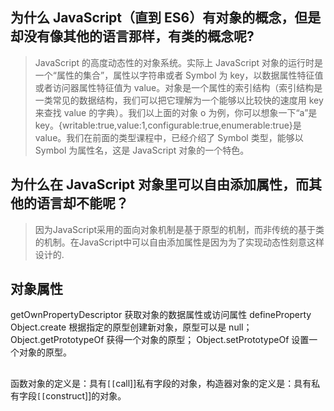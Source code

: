 ## 为什么 JavaScript（直到 ES6）有对象的概念，但是却没有像其他的语言那样，有类的概念呢?
> JavaScript 的高度动态性的对象系统。实际上 JavaScript 对象的运行时是一个“属性的集合”，属性以字符串或者 Symbol 为 key，以数据属性特征值或者访问器属性特征值为 value。对象是一个属性的索引结构（索引结构是一类常见的数据结构，我们可以把它理解为一个能够以比较快的速度用 key 来查找 value 的字典）。我们以上面的对象 o 为例，你可以想象一下“a”是 key。{writable:true,value:1,configurable:true,enumerable:true}是 value。我们在前面的类型课程中，已经介绍了 Symbol 类型，能够以 Symbol 为属性名，这是 JavaScript 对象的一个特色。

## 为什么在 JavaScript 对象里可以自由添加属性，而其他的语言却不能呢？
>  因为JavaScript采用的面向对象机制是基于原型的机制，而非传统的基于类的机制。在JavaScript中可以自由添加属性是因为为了实现动态性刻意这样设计的.

## 对象属性
getOwnPropertyDescriptor 获取对象的数据属性或访问属性
defineProperty
Object.create 根据指定的原型创建新对象，原型可以是 null；
Object.getPrototypeOf 获得一个对象的原型；
Object.setPrototypeOf 设置一个对象的原型。


## 
函数对象的定义是：具有`[[`call]]私有字段的对象，构造器对象的定义是：具有私有字段`[[`construct]]的对象。
